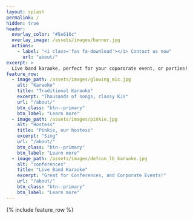 ```yaml
---
layout: splash
permalink: /
hidden: true
header:
  overlay_color: "#5e616c"
  overlay_image: /assets/images/banner.jpg
  actions:
    - label: "<i class='fas fa-download'></i> Contact us now"
      url: "about/"
excerpt: >
  Live band karaoke, perfect for your copororate event, or parties!
feature_row:
  - image_path: /assets/images/glowing_mic.jpg
    alt: "Karaoke"
    title: "Traditional Karaoke"
    excerpt: "Thousands of songs, classy KJs"
    url: "/about/"
    btn_class: "btn--primary"
    btn_label: "Learn more"
  - image_path: /assets/images/pinkie.jpg
    alt: "Hostess"
    title: "Pinkie, our hostess"
    excerpt: "Sing"
    url: "/about/"
    btn_class: "btn--primary"
    btn_label: "Learn more"
  - image_path: /assets/images/defcon_lb_karaoke.jpg
    alt: "conferences"
    title: "Live Band Karaoke"
    excerpt: "Great for Conferences, and Corporate Events!"
    url: "/about/"
    btn_class: "btn--primary"
    btn_label: "Learn more"      
---
```


{% include feature_row %}
